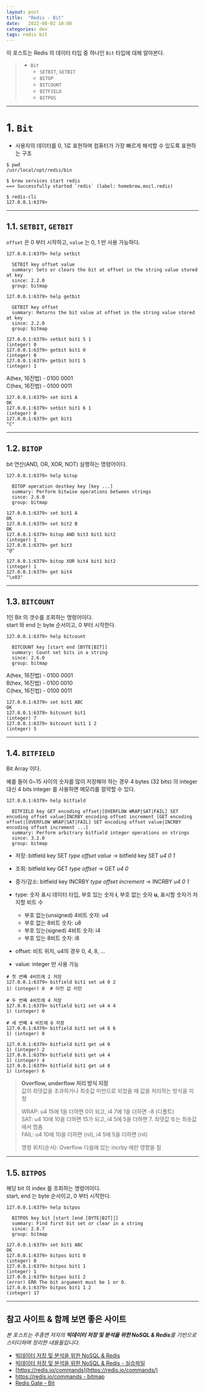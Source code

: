 ```yaml
---
layout: post
title:  "Redis - Bit"
date:   2022-08-02 10:00
categories: dev
tags: redis bit
---
```


이 포스트는 Redis 의 데이터 타입 중 하나인 `Bit` 타입에 대해 알아본다.

> - `Bit`
>   - `SETBIT`, `GETBIT`
>   - `BITOP`
>   - `BITCOUNT`
>   - `BITFIELD`
>   - `BITPOS`

---

# 1. `Bit`

- 사용자의 데이터를 0, 1로 표현하며 컴퓨터가 가장 빠르게 해석할 수 있도록 표현하는 구조

```shell
$ pwd
/usr/local/opt/redis/bin

$ brew services start redis
==> Successfully started `redis` (label: homebrew.mxcl.redis)

$ redis-cli
127.0.0.1:6379>
```

---

## 1.1. `SETBIT`, `GETBIT`

`offset` 은 0 부터 시작하고, `value` 는 0, 1 만 사용 가능하다.

```shell
127.0.0.1:6379> help setbit

  SETBIT key offset value
  summary: Sets or clears the bit at offset in the string value stored at key
  since: 2.2.0
  group: bitmap

127.0.0.1:6379> help getbit

  GETBIT key offset
  summary: Returns the bit value at offset in the string value stored at key
  since: 2.2.0
  group: bitmap
```

```shell
127.0.0.1:6379> setbit bit1 5 1
(integer) 0
127.0.0.1:6379> getbit bit1 0
(integer) 0
127.0.0.1:6379> getbit bit1 5
(integer) 1
```

A(hex, 16진법) -  0100 0001  
C(hex, 16진법) -  0100 0011

```shell
127.0.0.1:6379> set bit1 A
OK
127.0.0.1:6379> setbit bit1 6 1
(integer) 0
127.0.0.1:6379> get bit1
"C"
```

---

## 1.2. `BITOP`

bit 연산(AND, OR, XOR, NOT) 실행하는 명령어이다.

```shell
127.0.0.1:6379> help bitop

  BITOP operation destkey key [key ...]
  summary: Perform bitwise operations between strings
  since: 2.6.0
  group: bitmap
```

```shell
127.0.0.1:6379> set bit1 A
OK
127.0.0.1:6379> set bit2 B
OK
127.0.0.1:6379> bitop AND bit3 bit1 bit2
(integer) 1
127.0.0.1:6379> get bit3
"@"

127.0.0.1:6379> bitop XOR bit4 bit1 bit2
(integer) 1
127.0.0.1:6379> get bit4
"\x03"
```

---

## 1.3. `BITCOUNT`

1인 Bit 의 갯수를 조회하는 명령어이다.  
start 와 end 는 byte 순서이고, 0 부터 시작한다.

```shell
127.0.0.1:6379> help bitcount

  BITCOUNT key [start end [BYTE|BIT]]
  summary: Count set bits in a string
  since: 2.6.0
  group: bitmap
```

A(hex, 16진법) -  0100 0001  
B(hex, 16진법) -  0100 0010  
C(hex, 16진법) -  0100 0011

```shell
127.0.0.1:6379> set bit1 ABC
OK
127.0.0.1:6379> bitcount bit1
(integer) 7
127.0.0.1:6379> bitcount bit1 1 2
(integer) 5
```

---

## 1.4. `BITFIELD`

Bit Array 이다.

예를 들어 0~15 사이의 숫자를 많이 저장해야 하는 경우 4 bytes (32 bits) 의 integer 대신 4 bits integer 를 사용하면 메모리를 절약할 수 있다.

```shell
127.0.0.1:6379> help bitfield

  BITFIELD key GET encoding offset|[OVERFLOW WRAP|SAT|FAIL] SET encoding offset value|INCRBY encoding offset increment [GET encoding offset|[OVERFLOW WRAP|SAT|FAIL] SET encoding offset value|INCRBY encoding offset increment ...]
  summary: Perform arbitrary bitfield integer operations on strings
  since: 3.2.0
  group: bitmap
```

- 저장: bitfield key SET *type offset value* → bitfield key SET *u4 0 1*
- 조회: bitfield key GET *type offset* → GET *u4 0*
- 증가/감소: bitfield key INCRBY *type offset increment* → INCRBY *u4 0 1*

- type: 숫자 표시 데이터 타입, 부호 있는 숫자 **i**, 부호 없는 숫자 **u**, 표시할 숫자가 차지할 비트 수
  - 부호 없는(unsigned) 4비트 숫자: u4
  - 부호 없는 8비트 숫자: u8
  - 부호 있는(signed) 4비트 숫자: i4
  - 부호 있는 8비트 숫자: i8
- offset: 비트 위치, u4의 경우 0, 4, 8, ...
- value: integer 만 사용 가능

```shell
# 첫 번째 4비트에 2 저장
127.0.0.1:6379> bitfield bit1 set u4 0 2
1) (integer) 0  # 이전 값 리턴

# 두 번째 4비트에 4 저장
127.0.0.1:6379> bitfield bit1 set u4 4 4
1) (integer) 0

# 세 번째 4 비트에 6 저장
127.0.0.1:6379> bitfield bit1 set u4 8 6
1) (integer) 0
```

```shell
127.0.0.1:6379> bitfield bit1 get u4 0
1) (integer) 2
127.0.0.1:6379> bitfield bit1 get u4 4
1) (integer) 4
127.0.0.1:6379> bitfield bit1 get u4 8
1) (integer) 6
```

>**Overflow, underflow 처리 방식 지정**  
>값이 최댓값을 초과하거나 최솟값 미만으로 되었을 때 값을 처리하는 방식을 지정
> 
> WRAP: u4 15에 1을 더하면 0이 되고, i4 7에 1을 더하면 -8 (디폴트)  
> SAT: u4 10에 10을 더하면 15가 되고, i4 5에 5을 더하면 7. 최댓값 또는 최솟값에서 멈춤  
> FAIL: u4 10에 10을 더하면 (nil), i4 5에 5을 더하면 (nil)
> 
> 명령 위치(순서): Overflow 다음에 있는 incrby 에만 영향을 침

---

## 1.5. `BITPOS`

해당 bit 의 index 를 조회하는 명령어이다.  
start, end 는 byte 순서이고, 0 부터 시작한다.

```shell
127.0.0.1:6379> help bitpos

  BITPOS key bit [start [end [BYTE|BIT]]]
  summary: Find first bit set or clear in a string
  since: 2.8.7
  group: bitmap
```

```shell
127.0.0.1:6379> set bit1 ABC
OK
127.0.0.1:6379> bitpos bit1 0
(integer) 0
127.0.0.1:6379> bitpos bit1 1
(integer) 1
127.0.0.1:6379> bitpos bit1 2
(error) ERR The bit argument must be 1 or 0.
127.0.0.1:6379> bitpos bit1 1 2
(integer) 17
```

---

## 참고 사이트 & 함께 보면 좋은 사이트

*본 포스트는 주종면 저자의 **빅데이터 저장 및 분석을 위한 NoSQL & Redis**를 기반으로 스터디하며 정리한 내용들입니다.*

* [빅데이터 저장 및 분석을 위한 NoSQL & Redis](http://www.yes24.com/Product/Goods/71131862)
* [빅데이터 저장 및 분석을 위한 NoSQL & Redis - 실습파일](http://www.pitmongo.co.kr/bbs/board.php?bo_table=h_file&wr_id=35)
* [https://redis.io/commands](https://redis.io/commands/)
* [https://redis.io/commands - bitmap](https://redis.io/commands/?group=bitmap)
* [Redis Gate - Bit](http://redisgate.kr/redis/command/bits.php)